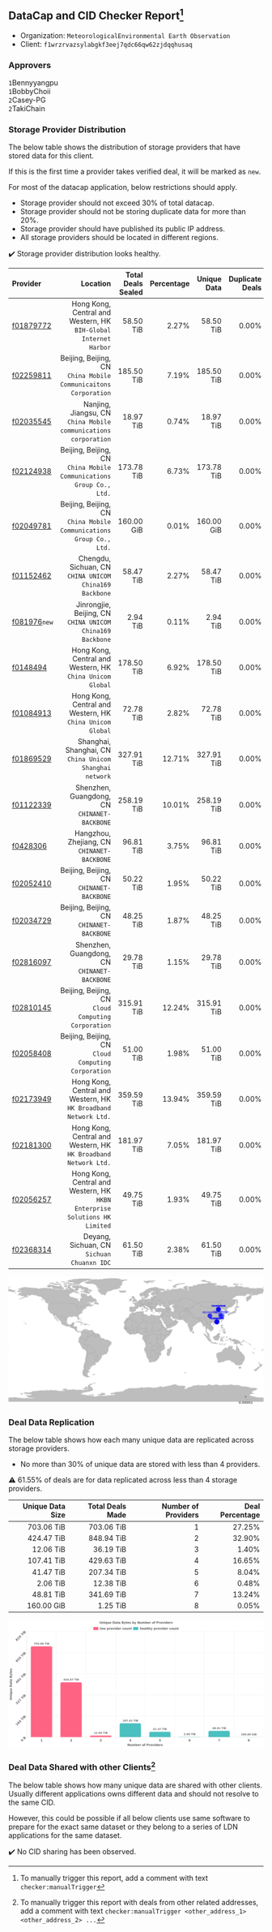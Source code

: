 ## DataCap and CID Checker Report[^1]
 - Organization: `MeteorologicalEnvironmental Earth Observation`
 - Client: `f1wrzrvazsylabgkf3eej7qdc66qw62zjdqqhusaq`
### Approvers
`1`Bennyyangpu<br/>`1`BobbyChoii<br/>`2`Casey-PG<br/>`2`TakiChain

### Storage Provider Distribution
The below table shows the distribution of storage providers that have stored data for this client.

If this is the first time a provider takes verified deal, it will be marked as `new`.

For most of the datacap application, below restrictions should apply.
 - Storage provider should not exceed 30% of total datacap.
 - Storage provider should not be storing duplicate data for more than 20%.
 - Storage provider should have published its public IP address.
 - All storage providers should be located in different regions.

✔️ Storage provider distribution looks healthy.

| Provider                                                |                                                                      Location | Total Deals Sealed | Percentage | Unique Data | Duplicate Deals |
| :------------------------------------------------------ | ----------------------------------------------------------------------------: | -----------------: | ---------: | ----------: | --------------: |
| [f01879772](https://filfox.info/en/address/f01879772)   |           Hong Kong, Central and Western, HK<br/>`BIH-Global Internet Harbor` |          58.50 TiB |      2.27% |   58.50 TiB |           0.00% |
| [f02259811](https://filfox.info/en/address/f02259811)   |            Beijing, Beijing, CN<br/>`China Mobile Communicaitons Corporation` |         185.50 TiB |      7.19% |  185.50 TiB |           0.00% |
| [f02035545](https://filfox.info/en/address/f02035545)   |            Nanjing, Jiangsu, CN<br/>`China Mobile communications corporation` |          18.97 TiB |      0.74% |   18.97 TiB |           0.00% |
| [f02124938](https://filfox.info/en/address/f02124938)   |        Beijing, Beijing, CN<br/>`China Mobile Communications Group Co., Ltd.` |         173.78 TiB |      6.73% |  173.78 TiB |           0.00% |
| [f02049781](https://filfox.info/en/address/f02049781)   |        Beijing, Beijing, CN<br/>`China Mobile Communications Group Co., Ltd.` |         160.00 GiB |      0.01% |  160.00 GiB |           0.00% |
| [f01152462](https://filfox.info/en/address/f01152462)   |                     Chengdu, Sichuan, CN<br/>`CHINA UNICOM China169 Backbone` |          58.47 TiB |      2.27% |   58.47 TiB |           0.00% |
| [f081976](https://filfox.info/en/address/f081976)`new`  |                  Jinrongjie, Beijing, CN<br/>`CHINA UNICOM China169 Backbone` |           2.94 TiB |      0.11% |    2.94 TiB |           0.00% |
| [f0148494](https://filfox.info/en/address/f0148494)     |                  Hong Kong, Central and Western, HK<br/>`China Unicom Global` |         178.50 TiB |      6.92% |  178.50 TiB |           0.00% |
| [f01084913](https://filfox.info/en/address/f01084913)   |                  Hong Kong, Central and Western, HK<br/>`China Unicom Global` |          72.78 TiB |      2.82% |   72.78 TiB |           0.00% |
| [f01869529](https://filfox.info/en/address/f01869529)   |                    Shanghai, Shanghai, CN<br/>`China Unicom Shanghai network` |         327.91 TiB |     12.71% |  327.91 TiB |           0.00% |
| [f01122339](https://filfox.info/en/address/f01122339)   |                               Shenzhen, Guangdong, CN<br/>`CHINANET-BACKBONE` |         258.19 TiB |     10.01% |  258.19 TiB |           0.00% |
| [f0428306](https://filfox.info/en/address/f0428306)     |                                Hangzhou, Zhejiang, CN<br/>`CHINANET-BACKBONE` |          96.81 TiB |      3.75% |   96.81 TiB |           0.00% |
| [f02052410](https://filfox.info/en/address/f02052410)   |                                  Beijing, Beijing, CN<br/>`CHINANET-BACKBONE` |          50.22 TiB |      1.95% |   50.22 TiB |           0.00% |
| [f02034729](https://filfox.info/en/address/f02034729)   |                                  Beijing, Beijing, CN<br/>`CHINANET-BACKBONE` |          48.25 TiB |      1.87% |   48.25 TiB |           0.00% |
| [f02816097](https://filfox.info/en/address/f02816097)   |                               Shenzhen, Guangdong, CN<br/>`CHINANET-BACKBONE` |          29.78 TiB |      1.15% |   29.78 TiB |           0.00% |
| [f02810145](https://filfox.info/en/address/f02810145)   |                        Beijing, Beijing, CN<br/>`Cloud Computing Corporation` |         315.91 TiB |     12.24% |  315.91 TiB |           0.00% |
| [f02058408](https://filfox.info/en/address/f02058408)   |                        Beijing, Beijing, CN<br/>`Cloud Computing Corporation` |          51.00 TiB |      1.98% |   51.00 TiB |           0.00% |
| [f02173949](https://filfox.info/en/address/f02173949)   |            Hong Kong, Central and Western, HK<br/>`HK Broadband Network Ltd.` |         359.59 TiB |     13.94% |  359.59 TiB |           0.00% |
| [f02181300](https://filfox.info/en/address/f02181300)   |            Hong Kong, Central and Western, HK<br/>`HK Broadband Network Ltd.` |         181.97 TiB |      7.05% |  181.97 TiB |           0.00% |
| [f02056257](https://filfox.info/en/address/f02056257)   | Hong Kong, Central and Western, HK<br/>`HKBN Enterprise Solutions HK Limited` |          49.75 TiB |      1.93% |   49.75 TiB |           0.00% |
| [f02368314](https://filfox.info/en/address/f02368314)   |                                 Deyang, Sichuan, CN<br/>`Sichuan Chuanxn IDC` |          61.50 TiB |      2.38% |   61.50 TiB |           0.00% |

<img src="https://raw.githubusercontent.com/data-preservation-programs/filplus-checker-assets/main/filecoin-project/filecoin-plus-large-datasets/issues/1800/1697510029164.png"/>

### Deal Data Replication
The below table shows how each many unique data are replicated across storage providers.

- No more than 30% of unique data are stored with less than 4 providers.

⚠️ 61.55% of deals are for data replicated across less than 4 storage providers.

| Unique Data Size | Total Deals Made | Number of Providers | Deal Percentage |
| ---------------: | ---------------: | ------------------: | --------------: |
|       703.06 TiB |       703.06 TiB |                   1 |          27.25% |
|       424.47 TiB |       848.94 TiB |                   2 |          32.90% |
|        12.06 TiB |        36.19 TiB |                   3 |           1.40% |
|       107.41 TiB |       429.63 TiB |                   4 |          16.65% |
|        41.47 TiB |       207.34 TiB |                   5 |           8.04% |
|         2.06 TiB |        12.38 TiB |                   6 |           0.48% |
|        48.81 TiB |       341.69 TiB |                   7 |          13.24% |
|       160.00 GiB |         1.25 TiB |                   8 |           0.05% |

<img src="https://raw.githubusercontent.com/data-preservation-programs/filplus-checker-assets/main/filecoin-project/filecoin-plus-large-datasets/issues/1800/1697510030033.png"/>

### Deal Data Shared with other Clients[^3]
The below table shows how many unique data are shared with other clients.
Usually different applications owns different data and should not resolve to the same CID.

However, this could be possible if all below clients use same software to prepare for the exact same dataset or they belong to a series of LDN applications for the same dataset.

✔️ No CID sharing has been observed.

[^1]: To manually trigger this report, add a comment with text `checker:manualTrigger`

[^2]: Deals from those addresses are combined into this report as they are specified with `checker:manualTrigger`

[^3]: To manually trigger this report with deals from other related addresses, add a comment with text `checker:manualTrigger <other_address_1> <other_address_2> ...`
